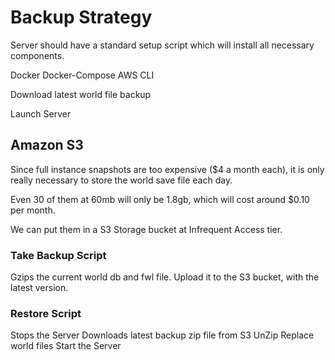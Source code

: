 # Backup Strategy

Server should have a standard setup script which will install all necessary components.

Docker
Docker-Compose
AWS CLI

Download latest world file backup

Launch Server

## Amazon S3

Since full instance snapshots are too expensive ($4 a month each), it is only really necessary to store the world save file each day.

Even 30 of them at 60mb will only be 1.8gb, which will cost around $0.10 per month.

We can put them in a S3 Storage bucket at Infrequent Access tier.

### Take Backup Script

Gzips the current world db and fwl file. Upload it to the S3 bucket, with the latest version.

### Restore Script

Stops the Server
Downloads latest backup zip file from S3
UnZip
Replace world files
Start the Server
